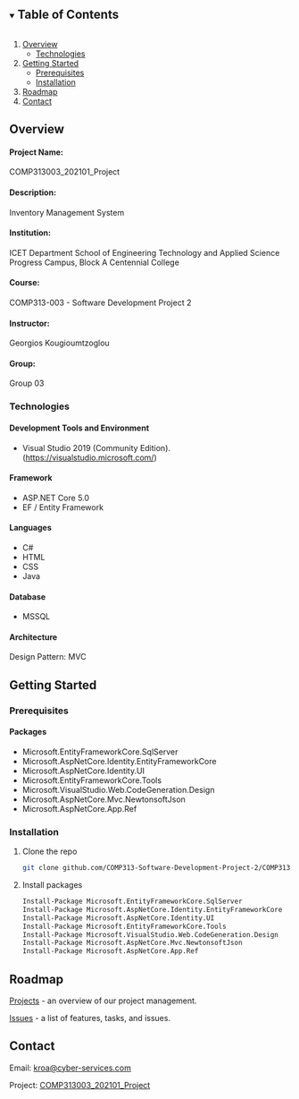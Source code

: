 <!-- TABLE OF CONTENTS -->
<details open="open">
  <summary><h2 style="display: inline-block">Table of Contents</h2></summary>
  <ol>
    <li>
      <a href="#overview">Overview</a>
      <ul>
        <li><a href="#technologies">Technologies</a></li>
      </ul>
    </li>
    <li>
      <a href="#getting-started">Getting Started</a>
      <ul>
        <li><a href="#prerequisites">Prerequisites</a></li>
        <li><a href="#installation">Installation</a></li>
      </ul>
    </li>
    <li><a href="#roadmap">Roadmap</a></li>
    <li><a href="#contact">Contact</a></li>
  </ol>
</details>

## Overview

#### Project Name:
COMP313003_202101_Project

#### Description:
Inventory Management System

#### Institution:
ICET Department
School of Engineering Technology and Applied Science  
Progress Campus, Block A 
Centennial College  

#### Course:
COMP313-003 - Software Development Project 2

#### Instructor:
Georgios Kougioumtzoglou

#### Group:
Group 03

### Technologies

#### Development Tools and Environment
* []()Visual Studio 2019 (Community Edition). (https://visualstudio.microsoft.com/)

#### Framework
* []()ASP.NET Core 5.0
* []()EF / Entity Framework

#### Languages
* []()C#
* []()HTML
* []()CSS
* []()Java

#### Database
* []()MSSQL

#### Architecture
Design Pattern: MVC


<!-- GETTING STARTED -->
## Getting Started

### Prerequisites

#### Packages
* []()Microsoft.EntityFrameworkCore.SqlServer
* []()Microsoft.AspNetCore.Identity.EntityFrameworkCore
* []()Microsoft.AspNetCore.Identity.UI
* []()Microsoft.EntityFrameworkCore.Tools
* []()Microsoft.VisualStudio.Web.CodeGeneration.Design
* []()Microsoft.AspNetCore.Mvc.NewtonsoftJson
* []()Microsoft.AspNetCore.App.Ref

### Installation

1. Clone the repo
   ```sh
   git clone github.com/COMP313-Software-Development-Project-2/COMP313003_202101_Project.git
   ```
2. Install packages
   ```sh
   Install-Package Microsoft.EntityFrameworkCore.SqlServer
   Install-Package Microsoft.AspNetCore.Identity.EntityFrameworkCore
   Install-Package Microsoft.AspNetCore.Identity.UI
   Install-Package Microsoft.EntityFrameworkCore.Tools
   Install-Package Microsoft.VisualStudio.Web.CodeGeneration.Design
   Install-Package Microsoft.AspNetCore.Mvc.NewtonsoftJson
   Install-Package Microsoft.AspNetCore.App.Ref
   ```

<!-- ROADMAP -->
## Roadmap

[Projects](https://github.com/COMP313-Software-Development-Project-2/COMP313003_202101_Project/projects) - an overview of our project management.

[Issues](https://github.com/COMP313-Software-Development-Project-2/COMP313003_202101_Project/issues) - a list of features, tasks, and issues.


<!-- CONTACT -->
## Contact

Email: kroa@cyber-services.com

Project: [COMP313003_202101_Project](https://github.com/COMP313-Software-Development-Project-2/COMP313003_202101_Project)